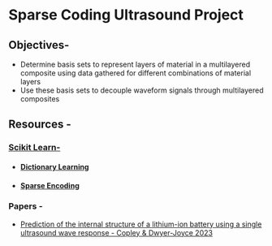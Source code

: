 <h1>Sparse Coding Ultrasound Project</h1> 

<h2>Objectives- </h2> 
<ul>
  <li>
    Determine basis sets to represent layers of material in a multilayered composite using data gathered for different combinations of material layers
  </li>
  <li>
    Use these basis sets to decouple waveform signals through multilayered composites 
  </li>
</ul>
<h2>Resources -</h2> 
<h3><a href="https://scikit-learn.org/stable/index.html">Scikit Learn- </a></h3>
<ul>
  <li>
<h4><a href="https://scikit-learn.org/stable/modules/generated/sklearn.decomposition.dict_learning.html">Dictionary Learning</a></h4>
  </li>
  <li>
<h4><a href="https://scikit-learn.org/stable/modules/generated/sklearn.decomposition.sparse_encode.html">Sparse Encoding</a></h4>
  </li>
</ul>

<h3>Papers - </h3>
<ul>
  <li>
    <p> <a href="https://www.sciencedirect.com/science/article/pii/S2352152X23021758?pes=vor#bb0085">Prediction of the internal structure of a lithium-ion battery using a single ultrasound wave response - Copley & Dwyer-Joyce 2023</a></p>
  </li>
</ul>
